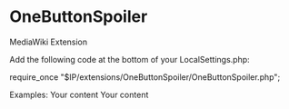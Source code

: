 # OneButtonSpoiler
MediaWiki Extension

Add the following code at the bottom of your LocalSettings.php: 

require_once "$IP/extensions/OneButtonSpoiler/OneButtonSpoiler.php";

Examples:
<spoiler>Your content</spoiler>
<spoiler text="test">Your content</spoiler>
